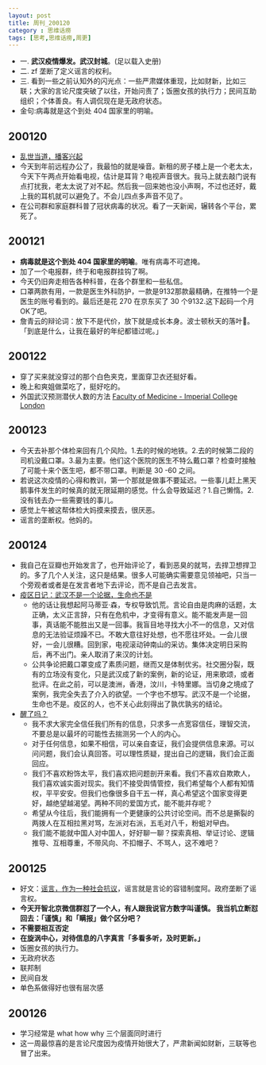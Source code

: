 ```yaml
---
layout: post
title: 周刊_200120
category : 思维话痨
tags: [思考,思维话痨,周更]
---
```


- 一. **武汉疫情爆发。武汉封城**。(足以载入史册)
- 二. zf 垄断了定义谣言的权利。
- 三. 看到一些之前认知外的闪光点：一些严肃媒体重现，比如财新，比如三联；大家的言论尺度突破了以往，开始问责了；饭圈女孩的执行力；民间互助组织；个体善良。有人调侃现在是无政府状态。
- 金句:病毒就是这个到处 404 国家里的明喻。

## 200120
  - [乱世当道，播客兴起](https://mp.weixin.qq.com/s/dBtCzdJOOfQimQ8-2BKasw)
  - 今天到年前远程办公了，我最怕的就是噪音。新租的房子楼上是一个老太太，今天下午两点开始看电视，估计是耳背？电视声音很大。我马上就去敲门说有点打扰我，老太太说了对不起。然后我一回来她也没小声啊，不过也还好，戴上我的耳机就可以避免了。不会儿四点多声音不见了。
  - 在公司群和家庭群科普了冠状病毒的状况。看了一天新闻，辗转各个平台，累死了。
  
## 200121
  - **病毒就是这个到处 404 国家里的明喻**。唯有病毒不可遮掩。
  - 加了一个电报群，终于和电报群挂钩了啊。
  - 今天仍旧奔走相告各种科普，在各个群里和一些私信。
  - 口罩两款有用，一款是医生外科防护，一款是9132那款最精确，在推特一个是医生的账号看到的。最后还是花 270 在京东买了 30 个9132.这下起码一个月OK了吧。
  - 詹青云的辩论词：放下不是代价，放下就是成长本身。波士顿秋天的落叶🍂。「到底是什么，让我在最好的年纪都错过呢。」
  
## 200122
  - 穿了买来就没穿过的那个白色夹克，里面穿卫衣还挺好看。
  - 晚上和爽姐做菜吃了，挺好吃的。
  - 外国武汉预测潜伏人数的方法 [Faculty of Medicine - Imperial College London](http://www.imperial.ac.uk/mrc-global-infectious-disease-analysis/news--wuhan-coronavirus/?dt_dapp=1)
  
##  200123
  - 今天去补那个体检来回有几个风险。1.去的时候的地铁。2.去的时候第二段的司机没戴口罩。3.最为主要。他们这个医院的医生不特么戴口罩？检查时接触了可能十来个医生吧，都不带口罩。判断是 30 -60 之间。
  - 若说这次疫情的心得和教训，第一个那就是做事不要延迟。一些事儿赶上黑天鹅事件发生的时候真的就无限延期的感觉。什么会导致延迟？1.自己懒惰。2.没有钱去办一些需要钱的事儿。
  - 感觉上午被这帮体检大妈摸来摸去，很厌恶。
  - 谣言的垄断权。他妈的。
  
## 200124
  - 我自己在豆瓣也开始发言了，也开始评论了，看到恶臭的就骂，去捍卫想捍卫的。多了几个人关注，这只是结果。很多人可能确实需要意见领袖吧，只当一个旁观者或者是在发言者地下去评论，而不是自己去发言。
  - [疫区日记：武汉不是一个论据，生命也不是](https://www.douban.com/note/749931352/?dt_platform=com.douban.activity.wechat_friends&dt_dapp=1)
    - 他的话让我想起阿马蒂亚·森，专权导致饥荒。言论自由是肉麻的话题，太正确，太义正言辞，只有在危机中，才变得有意义。能不能发声是一回事，真话能不能胜出又是一回事。我盲目地寻找大小不一的信息，又对信息的无法验证烦躁不已。不敢大意往好处想，也不愿往坏处。一会儿很好，一会儿很糟。回到家，电视滚动钟南山的采访。集体决定明日采购后，再不出门。亲人取消了来汉的计划。
    - 公共争论把戴口罩变成了素质问题，继而又是体制优劣。社交圈分裂，既有的立场没有变化，只是武汉成了新的案例，新的论证，用来歌颂，或者批评。在此之前，可以是澳洲，香港，汶川，卡特里娜。当切身之境成了案例，我完全失去了介入的欲望。一个字也不想写。武汉不是一个论据，生命也不是。疫区的人，也不关心此刻得出了孰优孰劣的结论。
  - [醒了吗？](https://www.douban.com/note/749893792/?start=0#63794982)
    - 我不求大家完全信任我们所有的信息，只求多一点宽容信任，理智交流，不要总是以最坏的可能性去揣测另一个人的内心。
    - 对于任何信息，如果不相信，可以亲自查证，我们会提供信息来源。可以问问题，我们会认真回答。可以理性质疑，提出自己的逻辑，我们会正面回应。
    - 我们不喜欢粉饰太平，我们喜欢把问题剖开来看。我们不喜欢自欺欺人，我们喜欢诚实面对现实。我们不接受舆情管控，我们希望每个人都有知情权，平平安安。但我们也像很多自干五一样，真心希望这个国家变得更好，越绝望越渴望。两种不同的爱国方式，能不能并存呢？
    - 希望从今往后，我们能拥有一个更健康的公共讨论空间。而不总是撕裂的两拨人在互相拉黑对骂，左派对右派，五毛对八千，粉蛆对曱甴。
    - 我们能不能就中国人对中国人，好好聊一聊？探索真相、举证讨论、逻辑推导、互相尊重，不带风向、不扣帽子、不骂人，这不难吧？
    
## 200125
  - 好文：[谣言，作为一种社会抗议](https://mp.weixin.qq.com/s/AST2bqSVYQ1mN0tEnhTyjQ)，谣言就是言论的容错制度阿。政府垄断了谣言权。
  - **今天开智北京微信群怼了一个人，有人跟我说官方数字叫谨慎。 我当机立断怼回去：「谨慎」和「瞒报」做个区分吧？**
  - **不需要相互否定**
  - **在旋涡中心，对待信息的八字真言「多看多听，及时更新。」**
  - 饭圈女孩的执行力。
  - 无政府状态
  - 联邦制
  - 民间自发
  - 单色系做得好也很有层次感
  
## 200126
  - 学习经常是 what how why 三个层面同时进行
  - 这一周最惊喜的是言论尺度因为疫情开始很大了，严肃新闻如财新，三联等也冒了出来。

